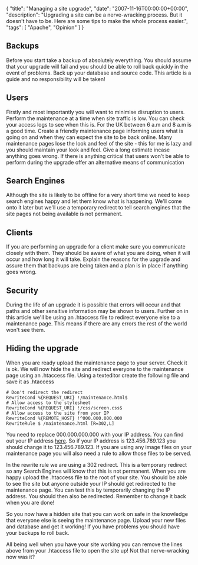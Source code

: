 {
  "title": "Managing a site upgrade",
  "date": "2007-11-16T00:00:00+00:00",
  "description": "Upgrading a site can be a nerve-wracking process. But it doesn't have to be. Here are some tips to make the whole process easier.",
  "tags": [
    "Apache",
    "Opinion"
  ]
}

## Backups

Before you start take a backup of absolutely everything. You should assume that your upgrade will fail and you should be able to roll back quickly in the event of problems. Back up your database and source code. This article is a guide and no responsibility will be taken!

## Users

Firstly and most importantly you will want to minimise disruption to users. Perform the maintenance at a time when site traffic is low. You can check your access logs to see when this is. For the UK between 6 a.m and 8 a.m is a good time. 
Create a friendly maintenance page informing users what is going on and when they can expect the site to be back online. Many maintenance pages lose the look and feel of the site - this for me is lazy and you should maintain your look and feel. Give a long estimate incase anything goes wrong. If there is anything critical that users won't be able to perform during the upgrade offer an alternative means of communication

## Search Engines

Although the site is likely to be offline for a very short time we need to keep search engines happy and let them know what is happening. We'll come onto it later but we'll use a temporary redirect to tell search engines that the site pages not being available is not permanent.

## Clients

If you are performing an upgrade for a client make sure you communicate closely with them. They should be aware of what you are doing, when it will occur and how long it will take. Explain the reasons for the upgrade and assure them that backups are being taken and a plan is in place if anything goes wrong.

## Security

During the life of an upgrade it is possible that errors will occur and that paths and other sensitive information may be shown to users. Further on in this article we'll be using an .htaccess file to redirect everyone else to a maintenance page. This means if there are any errors the rest of the world won't see them.

## Hiding the upgrade

When you are ready upload the maintenance page to your server. Check it is ok. We will now hide the site and redirect everyone to the maintenance page using an .htaccess file. Using a texteditor create the following file and save it as .htaccess 

    # Don't redirect the redirect
    RewriteCond %{REQUEST_URI} !/maintenance.html$
    # Allow access to the stylesheet
    RewriteCond %{REQUEST_URI} !/css/screen.css$
    # Allow access to the site from your IP
    RewriteCond %{REMOTE_HOST} !^000.000.000.000
    RewriteRule $ /maintenance.html [R=302,L]

You need to replace 000.000.000.000 with your IP address. You can find out your IP address [here][1]. So if your IP address is 123.456.789.123 you should change it to 123.456.789.123. If you are using any image files on your maintenance page you will also need a rule to allow those files to be served.

In the rewrite rule we are using a 302 redirect. This is a temporary redirect so any Search Engines will know that this is not permanent. When you are happy upload the .htaccess file to the root of your site. You should be able to see the site but anyone outside your IP should get redirected to the maintenance page. You can test this by temporarily changing the IP address. You should then also be redirected. Remember to change it back when you are done!

So you now have a hidden site that you can work on safe in the knowledge that everyone else is seeing the maintenance page. Upload your new files and database and get it working! If you have problems you should have your backups to roll back.

All being well when you have your site working you can remove the lines above from your .htaccess file to open the site up! Not that nerve-wracking now was it?

 [1]: http://www.whatsmyip.org/

